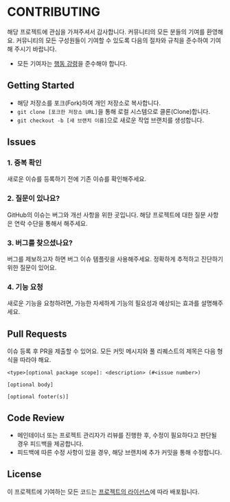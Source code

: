 # CONTRIBUTING

해당 프로젝트에 관심을 가져주셔서 감사합니다. 커뮤니티의 모든 분들의 기여를 환영해요.
커뮤니티의 모든 구성원들이 기여할 수 있도록 다음의 절차와 규칙을 준수하여 기여해 주시기 바랍니다.

- 모든 기여자는 [행동 강령](https://www.contributor-covenant.org/)을 준수해야 합니다.

## Getting Started

- 해당 저장소를 포크(Fork)하여 개인 저장소로 복사합니다.
- `git clone [포크한 저장소 URL]`을 통해 로컬 시스템으로 클론(Clone)합니다.
- `git checkout -b [새 브랜치 이름]`으로 새로운 작업 브랜치를 생성합니다.

## Issues

### 1. 중복 확인

새로운 이슈를 등록하기 전에 기존 이슈를 확인해주세요.

### 2. 질문이 있나요?

GitHub의 이슈는 버그와 개선 사항을 위한 곳입니다. 해당 프로젝트에 대한 질문 사항은 연락 수단을 통해서 해주세요.

### 3. 버그를 찾으셨나요?

버그를 제보하고자 하면 버그 이슈 템플릿을 사용해주세요. 정확하게 추적하고 진단하기 위한 질문이 있어요.

### 4. 기능 요청

새로운 기능을 요청하려면, 가능한 자세하게 기능의 필요성과 예상되는 효과를 설명해주세요.

## Pull Requests

이슈 등록 후 PR을 제출할 수 있어요. 모든 커밋 메시지와 풀 리퀘스트의 제목은 다음 형식을 따라야 해요.

```
<type>[optional package scope]: <description> (#<issue number>)

[optional body]

[optional footer(s)]
```

## Code Review

- 메인테이너 또는 프로젝트 관리자가 리뷰를 진행한 후, 수정이 필요하다고 판단될 경우 피드백을 제공합니다.
- 피드백에 따른 수정 사항이 있을 경우, 해당 브랜치에 추가 커밋을 통해 수정합니다.

## License

이 프로젝트에 기여하는 모든 코드는 [프로젝트의 라이선스](LICENSE)에 따라 배포됩니다.
